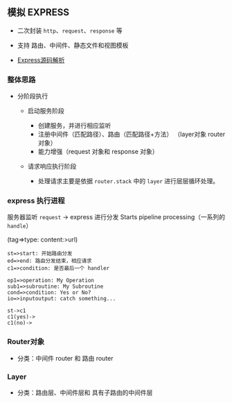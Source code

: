 ## 模拟 EXPRESS

- 二次封装 `http`、`request`、`response` 等
- 支持 路由、中间件、静态文件和视图模板

- [Express源码解析](https://juejin.im/post/5bb8405cf265da0ab719c259)

### 整体思路

- 分阶段执行
    - 启动服务阶段
        - 创建服务，并进行相应监听
        - 注册中间件（匹配路径）、路由（匹配路径+方法） （layer对象 router对象）
        - 能力增强（request 对象和 response 对象）

    - 请求响应执行阶段
        - 处理请求主要是依据 `router.stack` 中的 `layer` 进行层层循环处理。


### express 执行进程

服务器监听 `request` -> express 进行分发 Starts pipeline processing（一系列的`handle`）

(tag=>type: content:>url)
```flow
st=>start: 开始路由分发
ed=>end: 路由分发结束，相应请求
c1=>condition: 是否最后一个 handler

op1=>operation: My Operation
sub1=>subroutine: My Subroutine
cond=>condition: Yes or No?
io=>inputoutput: catch something...

st->c1
c1(yes)->
c1(no)->
```

### Router对象

- 分类：中间件 router 和 路由 router


### Layer

- 分类：路由层、中间件层和 具有子路由的中间件层
